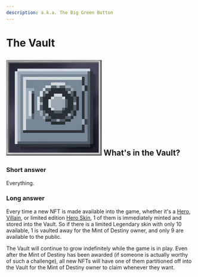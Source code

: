 ```yaml
---
description: a.k.a. The Big Green Button
---
```


# The Vault

## <img src="../.gitbook/assets/image.png" alt="" data-size="line"> What's in the Vault?

### Short answer

Everything.

### Long answer

Every time a new NFT is made available into the game, whether it's a [Hero](../tokens/heroes/), [Villain](../tokens/villains/), or limited edition [Hero Skin](../tokens/skins/), 1 of them is immediately minted and stored into the Vault. So if there is a limited Legendary skin with only 10 available, 1 is vaulted away for the Mint of Destiny owner, and only 9 are available to the public.

The Vault will continue to grow indefinitely while the game is in play. Even after the Mint of Destiny has been awarded (if someone is actually worthy of such a challenge), all new NFTs will have one of them partitioned off into the Vault for the Mint of Destiny owner to claim whenever they want.&#x20;

